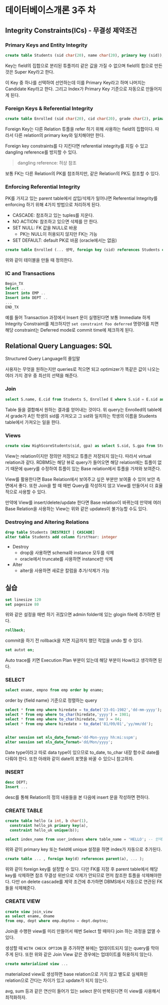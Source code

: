 # 데이터베이스개론 3주 차

## Integrity Constraints(ICs) - 무결성 제약조건

### Primary Keys and Entity Integrity

``` sql
create table Students (sid char(20), name char(20), primary key (sid));
```

Key는 field의 집합으로 분리된 튜플끼리 같은 값을 가질 수 없으며 field의 합으로 만든 것은 Super Key라고 한다.

이 Key 중 하나를 선택하여 선언하는데 이를 Primary Key라고 하며 나머지는 Candidate Key라고 한다. 그리고 Index가 Primary Key 기준으로 자동으로 만들어지게 된다.

### Foreign Keys & Referential Integrity

``` sql
create table Enrolled (sid char(20), cid char(20), grade char(2), primary key (sid,cid), foreign key (sid) references Students);
```

Foreign Key는 다른 Relation 튜플을 refer 하기 위해 사용하는 field의 집합이다. 따라서 다른 relation의 primary key와 일치해야만 한다.

Foreign key constraints를 다 지킨다면 referential integrity를 지킬 수 있고 dangling reference를 방지할 수 있다.

> dangling reference: 허상 참조

보통 FK는 다른 Relation의 PK를 참조하지만, 같은 Relation의 PK도 참조할 수 있다.

### Enforcing Referential Integrity

PK를 가지고 있는 parent table에서 삽입/삭제가 일어나면 Referential Integrity를 enforcing 하기 위해 4가지 방법으로 처리하게 된다.

- CASCADE: 참조하고 있는 tuples를 지운다.
- NO ACTION: 참조하고 있으면 삭제를 안 한다.
- SET NULL: FK 값을 NULL로 바꿈
  - PK는 NULL이 허용되지 않지만 FK는 가능
- SET DEFAULT: default PK로 바꿈 (oracle에서는 없음)

``` sql
create table Enrolled (... 생략, foreign key (sid) references Students on delete cascade on update set default)
```

위와 같이 테이블을 만들 때 정의한다.

### IC and Transactions

``` sql
Begin_TX
Select ..
Insert into EMP ..
Insert into DEPT ..
...
END_TX
```

예를 들어 Transaction 과정에서 Insert 문이 실행된다면 보통 Immediate 하게 Integrity Constraint를 체크하지만 `set constraint Foo deferred` 명령어를 치면 해당 constraint는 Deferred mode로 commit time에 체크하게 된다.

## Relational Query Languages: SQL

Structured Query Language의 줄임말

사용자는 무엇을 원하는지만 queries로 적으면 되고 optimizer가 똑같은 값이 나오는 여러 가지 경우 중 최선의 선택을 해준다.

### Join

``` sql
select S.name, E.cid from Students S, Enrolled E where S.sid = E.sid and E.grade="A";
```

Table 들을 결합해서 원하는 결과를 얻어내는 것이다. 위 query는 Enrolled의 table에서 grade가 A인 학생의 sid를 가져오고 그 sid와 일치하는 학생의 이름을 Students table에서 가져오는 일을 한다.

### Views

``` sql
create view HighScoreStudents(sid, gpa) as select S.sid, S.gpa from Students S WHERE S.gpa > 3.5
```

View는 relation이지만 정의만 저장되고 튜플은 저장되지 않는다. 따라서 virtual relation과 같다. RDBMS는 해당 뷰로 query가 들어오면 해당 relation에는 튜플이 없기 때문에 query를 수정하여 튜플이 있는 Base relation에서 튜플을 가져와 보여준다.

View를 활용한다면 Base Relation에서 보여주고 싶은 부분만 보여줄 수 있어 보안 측면에서 좋다. 또한 Join을 할 때 매번 Query를 작성하지 않고 View를 만들어서 더 효율적으로 사용할 수 있다.

만약에 View를 insert/delete/update 한다면 Base relation이 바뀌는데 만약에 여러 Base Relation을 사용하는 View는 위와 같은 updates이 불가능할 수도 있다.

### Destroying and Altering Relations

``` sql
drop table Students [RESTRICT | CASCADE]
alter table Students add column firstYear: integer
```

- Destroy
  - drop을 사용하면 schema와 instance 모두를 삭제
  - oracle에서 truncate를 사용하면 instance만 삭제
- Alter
  - alter을 사용하면 새로운 칼럼을 추가/삭제가 가능

## 실습

``` sql
set linesize 120
set pagesize 80
```

위와 같은 설정을 매번 하기 귀찮으면 admin folder에 있는 glogin file에 추가하면 된다.

``` sql
rollback;
```

commit을 하기 전 rollback을 치면 지금까지 했던 작업을 undo 할 수 있다.

``` sql
set autot on;
```

Auto trace를 키면 Execution Plan 부분이 있는데 해당 부분이 How라고 생각하면 된다.

### SELECT

``` sql
select ename, empno from emp order by ename;
```

order by {field name} 기준으로 정렬하는 query

``` sql
select * from emp where hiredate = to_date('23-01-1982','dd-mm-yyyy');
select * from emp where to_char(hiredate,'yyyy') = 1981;
select * from emp where to_char(hiredate,'mm') = 04;
select * from emp where hiredate > to_date('81/09/01','yy/mm/dd');


alter session set nls_date_format='dd-Mon-yyyy hh:mi:sspm';
alter session set nls_date_format='dd/Mon/yyyy'; 
```

Date type이라고 따로 data type이 있으므로 to_date, to_char 내장 함수로 date를 다뤄야 한다. 또한 아래와 같이 date의 포맷을 바꿀 수 있으니 참고하자.

### INSERT

``` sql
desc DEPT;
Insert ...
```

desc를 통해 Relation의 정의 내용들을 본 다음에 insert 문을 작성하면 편하다.

### CREATE TABLE

``` sql
create table hello (a int, b char(1),
  constraint hello_pk primary key(a),
  constraint hello_uk unique(b));

select index_name from user_indexes where table_name = 'HELLO'; -- 인덱스 확인
```

위와 같이 primary key 또는 field에 unique 설정을 하면 index가 자동으로 추가된다.

``` sql
create table ... , foreign key(d) references parent(a), ... );
```

위와 같이 foreign key를 설정할 수 있다. 다만 FK를 지정 후 parent table에서 해당 key를 삭제하면 참조 무결성 위반으로 삭제가 안되므로 먼저 참조한 튜플을 삭제해야한다. 다만 on delete cascade를 제약 조건에 추가하면 DBMS에서 자동으로 연관된 FK들을 삭제해준다.

### CREATE VIEW

``` sql
create view join_view
as select ename, dname 
from emp, dept where emp.deptno = dept.deptno;
```

Join을 수행한 view를 미리 만들어서 매번 Select 할 때마다 join 하는 과정을 없앨 수 있다.

생성할 때 `WITH CHECK OPTION` 을 추가하면 뷰에는 업데이트되지 않는 query를 막아주게 된다. 또한 위와 같은 Join View 같은 경우에는 업데이트를 허용하지 않는다.

``` sql
create materialized view ...
```

materialized view로 생성하면 base relation으로 가지 않고 별도로 실체화된 relation으로 간다는 차이가 있고 update가 되지 않는다.

avg, sum 등과 같은 연산이 들어가 있는 select 문이 반복된다면 이 view를 사용해서 최적화하자.
